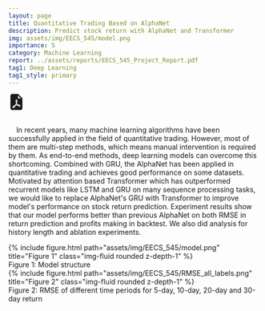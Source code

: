 ```yaml
---
layout: page
title: Quantitative Trading Based on AlphaNet
description: Predict stock return with AlphaNet and Transformer
img: assets/img/EECS_545/model.png
importance: 5
category: Machine Learning
report: ../assets/reports/EECS_545_Project_Report.pdf
tag1: Deep Learning
tag1_style: primary
---
```


<div class="report text-right">
    <a href="../../assets/reports/EECS_545_Project_Report.pdf">
    <svg xmlns="http://www.w3.org/2000/svg" width="32" height="32" fill="currentColor" class="bi bi-file-earmark-pdf-fill" viewBox="0 0 16 16">
        <path d="M5.523 12.424c.14-.082.293-.162.459-.238a7.878 7.878 0 0 1-.45.606c-.28.337-.498.516-.635.572a.266.266 0 0 1-.035.012.282.282 0 0 1-.026-.044c-.056-.11-.054-.216.04-.36.106-.165.319-.354.647-.548zm2.455-1.647c-.119.025-.237.05-.356.078a21.148 21.148 0 0 0 .5-1.05 12.045 12.045 0 0 0 .51.858c-.217.032-.436.07-.654.114zm2.525.939a3.881 3.881 0 0 1-.435-.41c.228.005.434.022.612.054.317.057.466.147.518.209a.095.095 0 0 1 .026.064.436.436 0 0 1-.06.2.307.307 0 0 1-.094.124.107.107 0 0 1-.069.015c-.09-.003-.258-.066-.498-.256zM8.278 6.97c-.04.244-.108.524-.2.829a4.86 4.86 0 0 1-.089-.346c-.076-.353-.087-.63-.046-.822.038-.177.11-.248.196-.283a.517.517 0 0 1 .145-.04c.013.03.028.092.032.198.005.122-.007.277-.038.465z"/>
        <path fill-rule="evenodd" d="M4 0h5.293A1 1 0 0 1 10 .293L13.707 4a1 1 0 0 1 .293.707V14a2 2 0 0 1-2 2H4a2 2 0 0 1-2-2V2a2 2 0 0 1 2-2zm5.5 1.5v2a1 1 0 0 0 1 1h2l-3-3zM4.165 13.668c.09.18.23.343.438.419.207.075.412.04.58-.03.318-.13.635-.436.926-.786.333-.401.683-.927 1.021-1.51a11.651 11.651 0 0 1 1.997-.406c.3.383.61.713.91.95.28.22.603.403.934.417a.856.856 0 0 0 .51-.138c.155-.101.27-.247.354-.416.09-.181.145-.37.138-.563a.844.844 0 0 0-.2-.518c-.226-.27-.596-.4-.96-.465a5.76 5.76 0 0 0-1.335-.05 10.954 10.954 0 0 1-.98-1.686c.25-.66.437-1.284.52-1.794.036-.218.055-.426.048-.614a1.238 1.238 0 0 0-.127-.538.7.7 0 0 0-.477-.365c-.202-.043-.41 0-.601.077-.377.15-.576.47-.651.823-.073.34-.04.736.046 1.136.088.406.238.848.43 1.295a19.697 19.697 0 0 1-1.062 2.227 7.662 7.662 0 0 0-1.482.645c-.37.22-.699.48-.897.787-.21.326-.275.714-.08 1.103z"/>
    </svg>
    </a>
</div>

<br>

&nbsp;&nbsp;&nbsp;&nbsp;In recent years, many machine learning algorithms have been successfully applied in the field of quantitative trading. However, most of them are multi-step methods, which means manual intervention is required by them. As end-to-end methods, deep learning models can overcome this shortcoming. Combined with GRU, the AlphaNet has been applied in quantitative trading and achieves good performance on some datasets. Motivated by attention based Transformer which has outperformed recurrent models like LSTM and GRU on many sequence processing tasks, we would like to replace AlphaNet's GRU with Transformer to improve model's performance on stock return prediction. Experiment results show that our model performs better than previous AlphaNet on both RMSE in return prediction and profits making in backtest. We also did analysis for history length and ablation experiments.

<div class="row">
    <div class="col-sm mt-3 mt-md-0">
        {% include figure.html path="assets/img/EECS_545/model.png" title="Figure 1" class="img-fluid rounded z-depth-1" %}
    </div>
</div>
<div class="caption">
    Figure 1: Model structure
</div>

<div class="row">
    <div class="col-sm mt-3 mt-md-0">
        {% include figure.html path="assets/img/EECS_545/RMSE_all_labels.png" title="Figure 2" class="img-fluid rounded z-depth-1" %}
    </div>
</div>
<div class="caption">
    Figure 2: RMSE of different time periods for 5-day, 10-day, 20-day and 30-day return
</div>